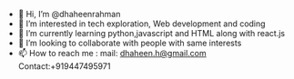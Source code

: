 - 👋 Hi, I’m @dhaheenrahman
- 👀 I’m interested in tech exploration, Web development and coding
- 🌱 I’m currently learning python,javascript and HTML along with react.js
- 💞️ I’m looking to collaborate with people with same interests
- 📫 How to reach me : mail: dhaheen.h@gmail.com
                     Contact:+919447495971

<!---
dhaheenrahman/dhaheenrahman is a ✨ special ✨ repository because its `README.md` (this file) appears on your GitHub profile.
You can click the Preview link to take a look at your changes.
--->
